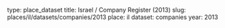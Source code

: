 type: place_dataset
title: Israel / Company Register (2013)
slug: places/il/datasets/companies/2013
place: il
dataset: companies
year: 2013
